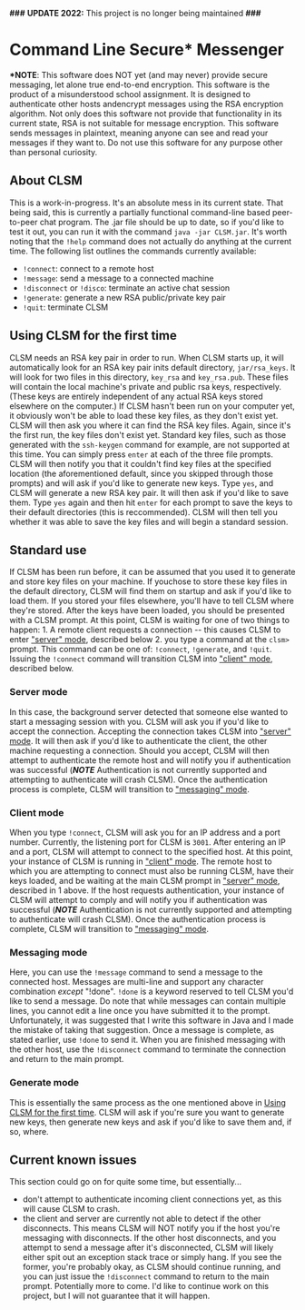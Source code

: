 **\#\#\#** **UPDATE 2022:** This project is no longer being maintained **\#\#\#**

# Command Line Secure* Messenger
**\*NOTE**: This software does NOT yet (and may never) provide secure messaging, let alone true end-to-end encryption. This software is the product of a misunderstood school assignment. It is designed to authenticate other hosts andencrypt messages using the RSA encryption algorithm. Not only does this software not provide that functionality in its current state, RSA is not suitable for message encryption. This software sends messages in plaintext, meaning anyone can see and read your messages if they want to. Do not use this software for any purpose other than personal curiosity.

## About CLSM
This is a work-in-progress. It's an absolute mess in its current state. That being said, this is currently a partially functional command-line based peer-to-peer chat program.  The .jar file should be up to date, so if you'd like to test it out, you can run it with the command `java -jar CLSM.jar`. It's worth noting that the `!help` command does not actually do anything at the current time. The following list outlines the commands currently available:
* `!connect`: connect to a remote host
* `!message`: send a message to a connected machine
* `!disconnect` or `!disco`: terminate an active chat session
* `!generate`: generate a new RSA public/private key pair
* `!quit`: terminate CLSM

## Using CLSM for the first time
CLSM needs an RSA key pair in order to run. When CLSM starts up, it will automatically look for an RSA key pair inits default directory, `jar/rsa_keys`. It will look for two files in this directory, `key_rsa` and `key_rsa.pub`. These files will contain the local machine's private and public rsa keys, respectively. (These keys are entirely independent of any actual RSA keys stored elsewhere on the computer.) If CLSM hasn't been run on your computer yet, it obviously won't be able to load these key files, as they don't exist yet.  CLSM will then ask you where it can find the RSA key files. Again, since it's the first run, the key files don't exist yet.  Standard key files, such as those generated with the `ssh-keygen` command for example, are not supported at this time. You can simply press `enter` at each of the three file prompts.  CLSM will then notify you that it couldn't find key files at the specified location (the aforementioned default, since you skipped through those prompts) and will ask if you'd like to generate new keys. Type `yes`, and CLSM will generate a new RSA key pair. It will then ask if you'd like to save them. Type `yes` again and then hit `enter` for each prompt to save the keys to their default directories (this is reccommended). CLSM will then tell you whether it was able to save the key files and will begin a standard session.

## Standard use
If CLSM has been run before, it can be assumed that you used it to generate and store key files on your machine.  If youchose to store these key files in the default directory, CLSM will find them on startup and ask if you'd like to load them. If you stored your files elsewhere, you'll have to tell CLSM where they're stored.  After the keys have been loaded, you should be presented with a CLSM prompt. At this point, CLSM is waiting for one of two things to happen: 1. A remote client requests a connection -- this causes CLSM to enter ["server" mode](#server-mode), described below 2. you type a command at the `clsm>` prompt. This command can be one of: `!connect`, `!generate`, and `!quit`. Issuing the `!connect` command will transition CLSM into ["client" mode](#client-mode), described below.

### Server mode
In this case, the background server detected that someone else wanted to start a messaging session with you. CLSM will ask you if you'd like to accept the connection.  Accepting the connection takes CLSM into ["server" mode](#server-mode). It will then ask if you'd like to authenticate the client, the other machine requesting a connection. Should you accept, CLSM will then attempt to authenticate the remote host and will notify you if authentication was successful (***NOTE*** Authentication is not currently supported and attempting to authenticate will crash CLSM).  Once the authentication process is complete, CLSM will transition to ["messaging" mode](#messaging-mode).

### Client mode
When you type `!connect`, CLSM will ask you for an IP address and a port number.  Currently, the listening port for CLSM is `3001`. After entering an IP and a port, CLSM will attempt to connect to the specified host. At this point, your instance of CLSM is running in ["client" mode](#client-mode). The remote host to which you are attempting to connect must also be running CLSM, have their keys loaded, and be waiting at the main CLSM prompt in ["server" mode](#server-mode), described in 1 above. If the host requests authentication, your instance of CLSM will attempt to comply and will notify you if authentication was successful (***NOTE*** Authentication is not currently supported and attempting to authenticate will crash CLSM).  Once the authentication process is complete, CLSM will transition to ["messaging" mode](#messaging-mode).

### Messaging mode
Here, you can use the `!message` command to send a message to the connected host.  Messages are multi-line and support any character combination *except* "!done". `!done` is a keyword reserved to tell CLSM you'd like to send a message. Do note that while messages can contain multiple lines, you cannot edit a line once you have submitted it to the prompt. Unfortunately, it was suggested that I write this software in Java and I made the mistake of taking that suggestion. Once a message is complete, as stated earlier, use `!done` to send it. When you are finished messaging with the other host, use the `!disconnect` command to terminate the connection and return to the main prompt.

### Generate mode
This is essentially the same process as the one mentioned above in [Using CLSM for the first time](#using-clsm-for-the-first-time). CLSM will ask if you're sure you want to generate new keys, then generate new keys and ask if you'd like to save them and, if so, where.

## Current known issues
This section could go on for quite some time, but essentially...
* don't attempt to authenticate incoming client connections yet, as this will cause CLSM to crash.
* the client and server are currently not able to detect if the other disconnects. This means CLSM will NOT notify you if the host you're messaging with disconnects. If the other host disconnects, and you attempt to send a message after it's disconnected, CLSM will likely either spit out an exception stack trace or simply hang.  If you see the former, you're probably okay, as CLSM should continue running, and you can just issue the `!disconnect` command to return to the main prompt. Potentially more to come. I'd like to continue work on this project, but I will not guarantee that it will happen.
